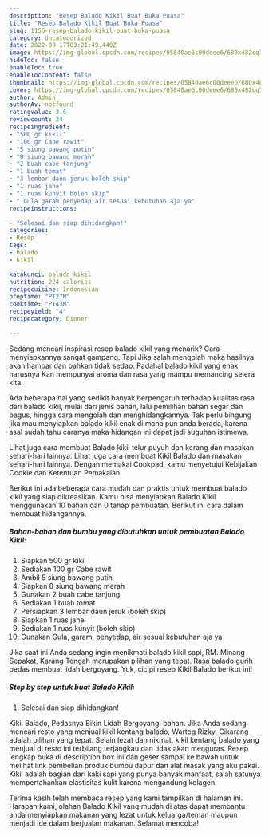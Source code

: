 ```yaml
---
description: "Resep Balado Kikil Buat Buka Puasa"
title: "Resep Balado Kikil Buat Buka Puasa"
slug: 1156-resep-balado-kikil-buat-buka-puasa
category: Uncategorized
date: 2022-09-17T03:21:49.440Z
image: https://img-global.cpcdn.com/recipes/05840ae6c00deee6/680x482cq70/balado-kikil-foto-resep-utama.jpg
hideToc: false
enableToc: true
enableTocContent: false
thumbnail: https://img-global.cpcdn.com/recipes/05840ae6c00deee6/680x482cq70/balado-kikil-foto-resep-utama.jpg
cover: https://img-global.cpcdn.com/recipes/05840ae6c00deee6/680x482cq70/balado-kikil-foto-resep-utama.jpg
author: Admin
authorAv: notfound
ratingvalue: 3.6
reviewcount: 24
recipeingredient:
- "500 gr kikil"
- "100 gr Cabe rawit"
- "5 siung bawang putih"
- "8 siung bawang merah"
- "2 buah cabe tanjung"
- "1 buah tomat"
- "3 lembar daun jeruk boleh skip"
- "1 ruas jahe"
- "1 ruas kunyit boleh skip"
- " Gula garam penyedap air sesuai kebutuhan aja ya"
recipeinstructions:

- "Selesai dan siap dihidangkan!"
categories:
- Resep
tags:
- balado
- kikil

katakunci: balado kikil 
nutrition: 224 calories
recipecuisine: Indonesian
preptime: "PT27M"
cooktime: "PT43M"
recipeyield: "4"
recipecategory: Dinner

---
```



Sedang mencari inspirasi resep balado kikil yang menarik? Cara menyiapkannya sangat gampang. Tapi Jika salah mengolah maka hasilnya akan hambar dan bahkan tidak sedap. Padahal balado kikil yang enak harusnya Kan mempunyai aroma dan rasa yang mampu memancing selera kita.


Ada beberapa hal yang sedikit banyak berpengaruh terhadap kualitas rasa dari balado kikil, mulai dari jenis bahan, lalu pemilihan bahan segar dan bagus, hingga cara mengolah dan menghidangkannya. Tak perlu bingung jika mau menyiapkan balado kikil enak di mana pun anda berada, karena asal sudah tahu caranya maka hidangan ini dapat jadi suguhan istimewa.

Lihat juga cara membuat Balado kikil telur puyuh dan kerang dan masakan sehari-hari lainnya. Lihat juga cara membuat Kikil Balado dan masakan sehari-hari lainnya. Dengan memakai Cookpad, kamu menyetujui Kebijakan Cookie dan Ketentuan Pemakaian.


Berikut ini ada beberapa cara mudah dan praktis untuk membuat balado kikil yang siap dikreasikan. Kamu bisa menyiapkan Balado Kikil menggunakan 10 bahan dan 0 tahap pembuatan. Berikut ini cara dalam membuat hidangannya.

<!--inarticleads1-->

##### Bahan-bahan dan bumbu yang dibutuhkan untuk pembuatan Balado Kikil:

1. Siapkan 500 gr kikil
1. Sediakan 100 gr Cabe rawit
1. Ambil 5 siung bawang putih
1. Siapkan 8 siung bawang merah
1. Gunakan 2 buah cabe tanjung
1. Sediakan 1 buah tomat
1. Persiapkan 3 lembar daun jeruk (boleh skip)
1. Siapkan 1 ruas jahe
1. Sediakan 1 ruas kunyit (boleh skip)
1. Gunakan  Gula, garam, penyedap, air sesuai kebutuhan aja ya


Jika saat ini Anda sedang ingin menikmati balado kikil sapi, RM. Minang Sepakat, Karang Tengah merupakan pilihan yang tepat. Rasa balado gurih pedas membuat lidah bergoyang. Yuk, cicipi resep Kikil Balado berikut ini! 

<!--inarticleads2-->

##### Step by step untuk buat Balado Kikil:


1. Selesai dan siap dihidangkan!

Kikil Balado, Pedasnya Bikin Lidah Bergoyang. bahan. Jika Anda sedang mencari resto yang menjual kikil kentang balado, Warteg Rizky, Cikarang adalah pilihan yang tepat. Selain lezat dan nikmat, kikil kentang balado yang menjual di resto ini terbilang terjangkau dan tidak akan menguras. Resep lengkap buka di description box ini dan geser sampai ke bawah untuk melihat link pembelian produk bumbu dapur dan alat masak yang aku pakai. Kikil adalah bagian dari kaki sapi yang punya banyak manfaat, salah satunya mempertahankan elastisitas kulit karena mengandung kolagen. 

Terima kasih telah membaca resep yang kami tampilkan di halaman ini. Harapan kami, olahan Balado Kikil yang mudah di atas dapat membantu anda menyiapkan makanan yang lezat untuk keluarga/teman maupun menjadi ide dalam berjualan makanan. Selamat mencoba!
